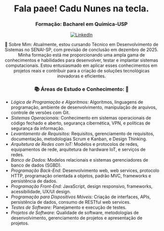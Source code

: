 <!-- Header -->
<h1 align="center">Fala paee! Cadu Nunes na tecla. </h1>
<h3 align="center">Formação: Bacharel em Química-USP </h3>

<!-- Social icons -->
<p align="center">
  <a href="https://www.linkedin.com/in/carlosnunesteles/" target="_blank">
    <img src="https://img.shields.io/badge/-LinkedIn-0077B5?style=flat-square&logo=Linkedin&logoColor=white" alt="LinkedIn">
  </a>

<!-- Introduction -->
<p align="center">
🔭 Sobre Mim: Atualmente, estou cursando Técnico em Desenvolvimento de Sistemas no SENAI-SP, com previsão de conclusão em dezembro de 2025. Minha formação está me proporcionando uma ampla gama de conhecimentos e habilidades para desenvolver, testar e implantar sistemas computacionais. Estou entusiasmado em aplicar esses conhecimentos em projetos reais e contribuir para a criação de soluções tecnológicas inovadoras e eficientes.

<!-- Languages and tools -->
<h3 align="center">📚 Áreas de Estudo e Conhecimento: 🌱 </h3>
<p align="center">

- *Lógica de Programação e Algoritmos:* Algoritmos, linguagens de programação, ambiente de desenvolvimento, manipulação de arquivos, controle de versões com Git.
- *Sistemas Operacionais:* Conhecimento em sistemas operacionais de código fechado e aberto, segurança cibernética, VPN, e políticas de segurança da informação.
- *Levantamento de Requisitos:* Requisitos, gerenciamento de requisitos, documentação, metodologias Scrum e Kanban, e Design Thinking.
- *Arquitetura de Redes com IoT:* Modelos e protocolos de redes, equipamentos de rede, arquitetura de hardware IoT, e serviços de redes.
- *Banco de Dados:* Modelos relacionais e sistemas gerenciadores de banco de dados (SGBD).
- *Programação Back-End:* Desenvolvimento web, web services, protocolo HTTP, programação orientada a objetos, padrão MVC, frameworks e persistência de dados.
- *Programação Front-End:* JavaScript, design responsivo, frameworks, acessibilidade, UX/UI design.
- *Programação para Dispositivos Móveis:* Criação de interfaces, APIs, persistência de dados, consumo de RESTful web services.
- *Testes de Software:* Planejamento e execução de testes.
- *Projetos de Software:* Qualidade de software, metodologias de desenvolvimento, gerenciamento de projetos e apresentação de projetos.
